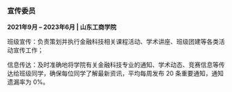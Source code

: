 ### **宣传委员**  
**2021年9月 – 2023年6月 | 山东工商学院**  

班级宣传：负责策划并执行金融科技相关课程活动、学术讲座、班级团建等各类活动宣传工作；

信息传达：及时准确地将学院有关金融科技专业的通知、学术动态、竞赛信息等传达给班级同学，确保每位同学了解最新资讯，平均每周发布 20 条重要通知，通知遗漏率为 0%。
